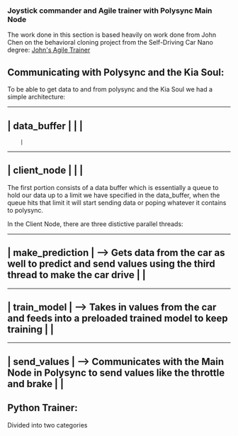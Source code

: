 ### Joystick commander and Agile trainer with Polysync Main Node

The work done in this section is based heavily on work done from John Chen on the behavioral cloning project from the Self-Driving Car Nano degree: [John's Agile Trainer](https://github.com/diyjac/AgileTrainer)

## Communicating with Polysync and the Kia Soul:

To be able to get data to and from polysync and the Kia Soul we had a simple architecture:

-------------------
|  data_buffer    |
|                 |
-------------------
        |
-------------------
|  client_node    |
|                 |
-------------------

The first portion consists of a data buffer which is essentially a queue to hold our data up to a limit we have specified in the data_buffer, when the queue hits that limit it will start sending data or poping whatever it contains to polysync.


In the Client Node, there are three distictive parallel threads:


-----------------------
|  make_prediction    | --> Gets data from the car as well to predict and send values using the third thread to make the car drive 
|                     |
-----------------------
        
-------------------
|  train_model    | --> Takes in values from the car and feeds into a preloaded trained model to keep training 
|                 |
-------------------

-------------------
|  send_values    | --> Communicates with the Main Node in Polysync to send values like the throttle and brake
|                 |  
-------------------

## Python Trainer:

Divided into two categories
